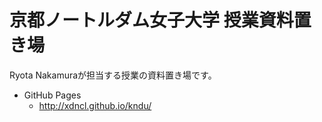 # 京都ノートルダム女子大学 授業資料置き場
Ryota Nakamuraが担当する授業の資料置き場です。

* GitHub Pages
  * http://xdncl.github.io/kndu/
